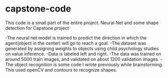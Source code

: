 # capstone-code
This code is a small part of the entire project.
Neural Net and some shape detection for Capstone project

-The neural net model is trained to predict the direction in which the agent(object in the center) will go to reach a goal. 
-The dataset was generated by assigning weights to objects using child psychology studies on value inference.
-Data is labeled left and right. 
-The data was trained on around 5000 train images, and validated on about 1200 validation images. 
-The object recognition is some code I wrote previously while brainstorming. This used openCV and contours to recognize shapes.
